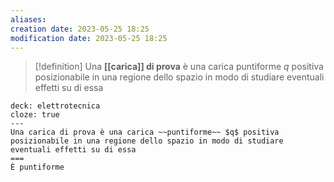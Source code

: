 ```yaml
---
aliases: 
creation date: 2023-05-25 18:25
modification date: 2023-05-25 18:25
---
```


>[!definition]
>Una **[[carica]] di prova** è una carica puntiforme $q$ positiva posizionabile in una regione dello spazio in modo di studiare eventuali effetti su di essa


 ```anki
deck: elettrotecnica
cloze: true
---
Una carica di prova è una carica ~~puntiforme~~ $q$ positiva posizionabile in una regione dello spazio in modo di studiare eventuali effetti su di essa
===
È puntiforme
```



